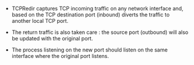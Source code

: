 - TCPRedir captures TCP incoming traffic on any network interface and, based on the TCP destination port (inbound)
diverts the traffic to another local TCP port.

- The return traffic is also taken care : the source port (outbound) will also be updated with the original port.

- The process listening on the new port should listen on the same interface where the original port listens. 
